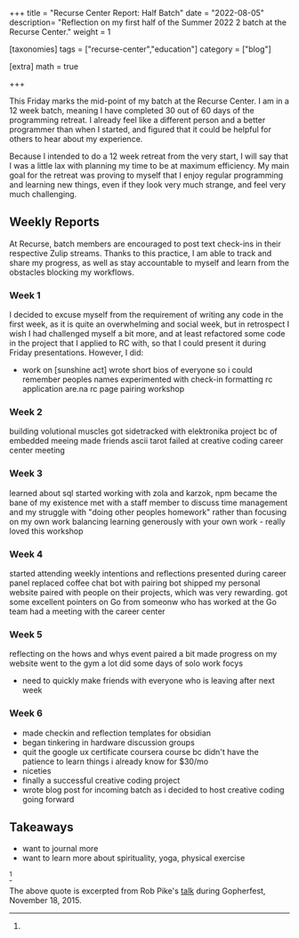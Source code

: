 +++
title = "Recurse Center Report: Half Batch"
date = "2022-08-05"
description= "Reflection on my first half of the Summer 2022 2 batch at the Recurse Center."
weight = 1

[taxonomies]
tags = ["recurse-center","education"]
category = ["blog"]

[extra]
math = true


+++

This Friday marks the mid-point of my batch at the Recurse Center. I am in a 12 week batch, meaning I have completed 30 out of 60 days of the programming retreat. I already feel like a different person and a better programmer than when I started, and figured that it could be helpful for others to hear about my experience.

Because I intended to do a 12 week retreat from the very start, I will say that I was a little lax with planning my time to be at maximum efficiency. My main goal for the retreat was proving to myself that I enjoy regular programming and learning new things, even if they look very much strange, and feel very much challenging.

<!--more-->

## Weekly Reports

At Recurse, batch members are encouraged to post text check-ins in their respective Zulip streams. Thanks to this practice, I am able to track and share my progress, as well as stay accountable to myself and learn from the obstacles blocking my workflows.
### Week 1

I decided to excuse myself from the requirement of writing any code in the first week, as it is quite an overwhelming and social week, but in retrospect I wish I had challenged myself a bit more, and at least refactored some code in the project that I applied to RC with, so that I could present it during Friday presentations. However, I did:

- work on [sunshine act]
wrote short bios of everyone so i could remember peoples names
experimented with check-in formatting
rc application
are.na rc page
pairing workshop

### Week 2

building volutional muscles
got sidetracked with elektronika project bc of embedded meeing
made friends
ascii tarot
failed at creative coding
career center meeting

### Week 3

learned about sql
started working with zola and karzok, npm became the bane of my existence
met with a staff member to discuss time management and my struggle with "doing other peoples homework" rather than focusing on my own work
balancing learning generously with your own work - really loved this workshop

### Week 4

started attending weekly intentions and reflections
presented during career panel
replaced coffee chat bot with pairing bot
shipped my personal website
paired with people on their projects, which was very rewarding.
got some excellent pointers on Go from someonw who has worked at the Go team
had a meeting with the career center
### Week 5

reflecting on the hows and whys event
paired a bit
made progress on my website
went to the gym a lot
did some days of solo work focys
- need to quickly make friends with everyone who is leaving after next week

### Week 6

- made checkin and reflection templates for obsidian
- began tinkering in hardware discussion groups
- quit the google ux certificate coursera course bc didn't have the patience to learn things i already know for $30/mo
- niceties
- finally a successful creative coding project
- wrote blog post for incoming batch as i decided to host creative coding going forward
## Takeaways

- want to journal more
- want to learn more about spirituality, yoga, physical exercise


[^1]


[^1]:
The above quote is excerpted from Rob Pike's
[talk](https://www.youtube.com/watch?v=PAAkCSZUG1c) during Gopherfest,
November 18, 2015.
